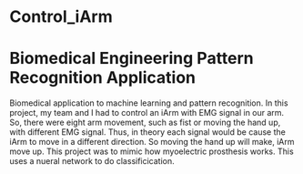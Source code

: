 # Control_iArm
# Biomedical Engineering Pattern Recognition Application

Biomedical application to machine learning and pattern recognition. 
In this project, my team and I had to control an iArm with EMG signal in our arm. 
So, there were eight arm movement, such as fist or moving the hand up, with different EMG signal. 
Thus, in theory each signal would be cause the iArm to move in a different direction. So moving the 
hand up will make, iArm move up. This project was to mimic how myoelectric prosthesis works.
This uses a nueral network to do classificication. 

